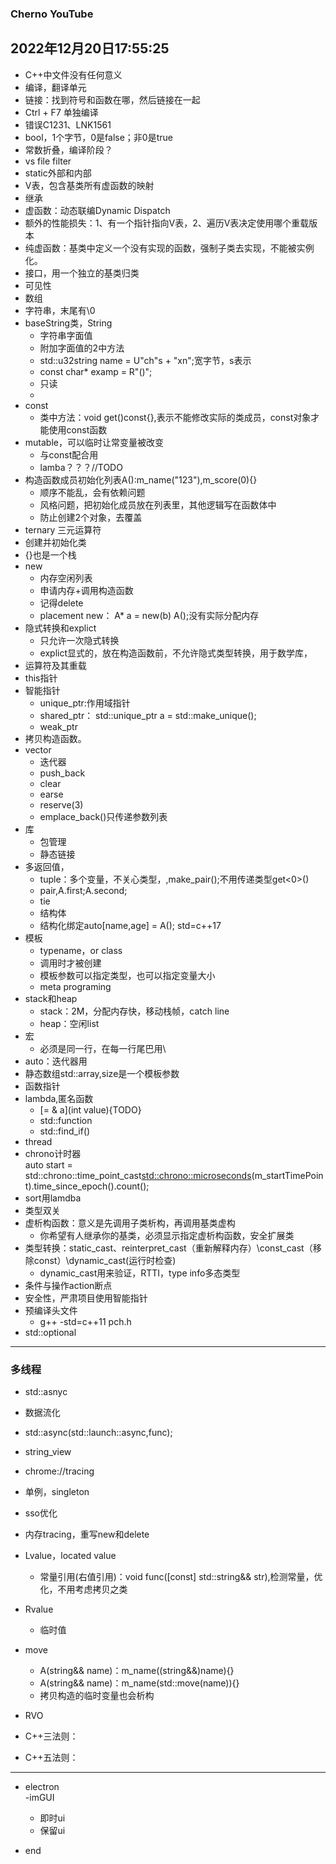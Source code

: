 ### Cherno YouTube  
2022年12月20日17:55:25
---
- C++中文件没有任何意义  
- 编译，翻译单元  
- 链接：找到符号和函数在哪，然后链接在一起  
- Ctrl + F7 单独编译  
- 错误C1231、LNK1561  
- bool，1个字节，0是false；非0是true  
- 常数折叠，编译阶段？  
- vs file filter  
- static外部和内部  
- V表，包含基类所有虚函数的映射    
- 继承  
- 虚函数：动态联编Dynamic Dispatch  
- 额外的性能损失：1、有一个指针指向V表，2、遍历V表决定使用哪个重载版本    
- 纯虚函数：基类中定义一个没有实现的函数，强制子类去实现，不能被实例化。  
- 接口，用一个独立的基类归类  
- 可见性  
- 数组  
- 字符串，末尾有\0  
- baseString类，String  
  - 字符串字面值
  - 附加字面值的2中方法  
  - std::u32string name = U"ch"s + "xn";宽字节，s表示  
  - const char* examp = R"()";  
  - 只读  
  - 
- const 
  - 类中方法：void get()const{},表示不能修改实际的类成员，const对象才能使用const函数   
- mutable，可以临时让常变量被改变  
  - 与const配合用  
  - lamba？？？//TODO  
- 构造函数成员初始化列表A():m_name("123"),m_score(0){}  
  -  顺序不能乱，会有依赖问题  
  -  风格问题，把初始化成员放在列表里，其他逻辑写在函数体中  
  -  防止创建2个对象，去覆盖  
- ternary 三元运算符  
- 创建并初始化类  
- {}也是一个栈  
- new  
  - 内存空闲列表  
  - 申请内存+调用构造函数
  - 记得delete  
  - placement new： A* a = new(b) A();没有实际分配内存
- 隐式转换和explict  
  - 只允许一次隐式转换  
  - explict显式的，放在构造函数前，不允许隐式类型转换，用于数学库，  
- 运算符及其重载  
- this指针  
- 智能指针  
  - unique_ptr:作用域指针<memory>   
  - shared_ptr： std::unique_ptr<A> a = std::make_unique<A>();  
  - weak_ptr  
- 拷贝构造函数。  
- vector
  - 迭代器  
  - push_back  
  - clear  
  - earse  
  - reserve(3)
  - emplace_back()只传递参数列表
- 库  
  - 包管理  
  - 静态链接  
- 多返回值，
  - tuple：多个变量，不关心类型，<functional>,make_pair();不用传递类型get<0>()  
  - pair,A.first;A.second;
  - tie
  - 结构体  
  - 结构化绑定auto[name,age] = A(); std=c++17
- 模板  
  - typename，or class
  - 调用时才被创建  
  - 模板参数可以指定类型，也可以指定变量大小  
  - meta programing  
- stack和heap  
  - stack：2M，分配内存快，移动栈帧，catch line  
  - heap：空闲list  
- 宏  
  - 必须是同一行，在每一行尾巴用\  
- auto：迭代器用  
- 静态数组std::array,size是一个模板参数    
- 函数指针  
- lambda,匿名函数  
  - [= & a](int value){TODO}  
  - std::function  
  - std::find_if()  
- thread  
- chrono计时器  
  auto start = std::chrono::time_point_cast<std::chrono::microseconds>(m_startTimePoint).time_since_epoch().count();
- sort用lamdba  
- 类型双关  
- 虚析构函数：意义是先调用子类析构，再调用基类虚构  
    - 你希望有人继承你的基类，必须显示指定虚析构函数，安全扩展类  
- 类型转换：static_cast、reinterpret_cast（重新解释内存）\const_cast（移除const）\dynamic_cast(运行时检查)  
  - dynamic_cast用来验证，RTTI，type info多态类型
- 条件与操作action断点  
- 安全性，严肃项目使用智能指针  
- 预编译头文件  
  - g++ -std=c++11 pch.h  
- std::optional 
  
---
### 多线程  
- std::asnyc
- 数据流化
- std::async(std::launch::async,func);  
  
- string_view 
- chrome://tracing  
- 单例，singleton  
- sso优化  
- 内存tracing，重写new和delete    
- Lvalue，located value  
  - 常量引用(右值引用)：void func([const] std::string&& str),检测常量，优化，不用考虑拷贝之类
- Rvalue  
  - 临时值
- move  
  - A(string&& name)：m_name((string&&)name){}
  - A(string&& name)：m_name(std::move(name)){}
  - 拷贝构造的临时变量也会析构  
- RVO  
- C++三法则：  
- C++五法则：
---
- electron  
-imGUI  
  - 即时ui  
  - 保留ui
  
- end
